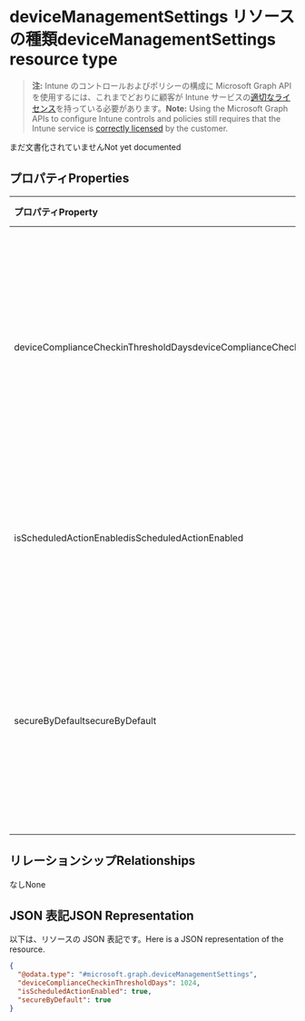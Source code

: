 # <a name="devicemanagementsettings-resource-type"></a><span data-ttu-id="d2e0d-101">deviceManagementSettings リソースの種類</span><span class="sxs-lookup"><span data-stu-id="d2e0d-101">deviceManagementSettings resource type</span></span>

> <span data-ttu-id="d2e0d-102">**注:** Intune のコントロールおよびポリシーの構成に Microsoft Graph API を使用するには、これまでどおりに顧客が Intune サービスの[適切なライセンス](https://go.microsoft.com/fwlink/?linkid=839381)を持っている必要があります。</span><span class="sxs-lookup"><span data-stu-id="d2e0d-102">**Note:** Using the Microsoft Graph APIs to configure Intune controls and policies still requires that the Intune service is [correctly licensed](https://go.microsoft.com/fwlink/?linkid=839381) by the customer.</span></span>

<span data-ttu-id="d2e0d-103">まだ文書化されていません</span><span class="sxs-lookup"><span data-stu-id="d2e0d-103">Not yet documented</span></span>
## <a name="properties"></a><span data-ttu-id="d2e0d-104">プロパティ</span><span class="sxs-lookup"><span data-stu-id="d2e0d-104">Properties</span></span>
|<span data-ttu-id="d2e0d-105">プロパティ</span><span class="sxs-lookup"><span data-stu-id="d2e0d-105">Property</span></span>|<span data-ttu-id="d2e0d-106">タイプ</span><span class="sxs-lookup"><span data-stu-id="d2e0d-106">Type</span></span>|<span data-ttu-id="d2e0d-107">説明</span><span class="sxs-lookup"><span data-stu-id="d2e0d-107">Description</span></span>|
|:---|:---|:---|
|<span data-ttu-id="d2e0d-108">deviceComplianceCheckinThresholdDays</span><span class="sxs-lookup"><span data-stu-id="d2e0d-108">deviceComplianceCheckinThresholdDays</span></span>|<span data-ttu-id="d2e0d-109">Int32</span><span class="sxs-lookup"><span data-stu-id="d2e0d-109">Int32</span></span>|<span data-ttu-id="d2e0d-110">デバイスがチェックインせずに移動し、準拠性を維持できる日数です。</span><span class="sxs-lookup"><span data-stu-id="d2e0d-110">The number of days a device is allowed to go without checking in to remain compliant.</span></span> <span data-ttu-id="d2e0d-111">有効な値は 0 から 120 までです</span><span class="sxs-lookup"><span data-stu-id="d2e0d-111">Valid values 0 to 120</span></span>|
|<span data-ttu-id="d2e0d-112">isScheduledActionEnabled</span><span class="sxs-lookup"><span data-stu-id="d2e0d-112">isScheduledActionEnabled</span></span>|<span data-ttu-id="d2e0d-113">Boolean</span><span class="sxs-lookup"><span data-stu-id="d2e0d-113">Boolean</span></span>|<span data-ttu-id="d2e0d-114">ルールのスケジュール済みアクションの機能が有効かどうか。</span><span class="sxs-lookup"><span data-stu-id="d2e0d-114">Is feature enabled or not for scheduled action for rule.</span></span>|
|<span data-ttu-id="d2e0d-115">secureByDefault</span><span class="sxs-lookup"><span data-stu-id="d2e0d-115">secureByDefault</span></span>|<span data-ttu-id="d2e0d-116">Boolean</span><span class="sxs-lookup"><span data-stu-id="d2e0d-116">Boolean</span></span>|<span data-ttu-id="d2e0d-117">これが true の場合に、対象となるコンプライアンス ポリシーがないと、デバイスは非準拠となります</span><span class="sxs-lookup"><span data-stu-id="d2e0d-117">Device should be noncompliant when there is no compliance policy targeted when this is true</span></span>|

## <a name="relationships"></a><span data-ttu-id="d2e0d-118">リレーションシップ</span><span class="sxs-lookup"><span data-stu-id="d2e0d-118">Relationships</span></span>
<span data-ttu-id="d2e0d-119">なし</span><span class="sxs-lookup"><span data-stu-id="d2e0d-119">None</span></span>
## <a name="json-representation"></a><span data-ttu-id="d2e0d-120">JSON 表記</span><span class="sxs-lookup"><span data-stu-id="d2e0d-120">JSON Representation</span></span>
<span data-ttu-id="d2e0d-121">以下は、リソースの JSON 表記です。</span><span class="sxs-lookup"><span data-stu-id="d2e0d-121">Here is a JSON representation of the resource.</span></span>
<!--{
  "blockType": "resource",
  "@odata.type": "microsoft.graph.deviceManagementSettings"
}-->
``` json
{
  "@odata.type": "#microsoft.graph.deviceManagementSettings",
  "deviceComplianceCheckinThresholdDays": 1024,
  "isScheduledActionEnabled": true,
  "secureByDefault": true
}
```



